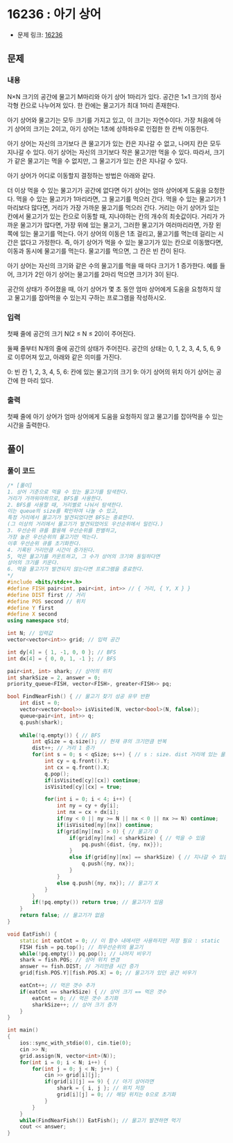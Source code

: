 # 16236 : 아기 상어
- 문제 링크: [16236](https://www.acmicpc.net/problem/16236)

## 문제
### 내용
N×N 크기의 공간에 물고기 M마리와 아기 상어 1마리가 있다. 공간은 1×1 크기의 정사각형 칸으로 나누어져 있다. 한 칸에는 물고기가 최대 1마리 존재한다.

아기 상어와 물고기는 모두 크기를 가지고 있고, 이 크기는 자연수이다. 가장 처음에 아기 상어의 크기는 2이고, 아기 상어는 1초에 상하좌우로 인접한 한 칸씩 이동한다.

아기 상어는 자신의 크기보다 큰 물고기가 있는 칸은 지나갈 수 없고, 나머지 칸은 모두 지나갈 수 있다. 아기 상어는 자신의 크기보다 작은 물고기만 먹을 수 있다. 따라서, 크기가 같은 물고기는 먹을 수 없지만, 그 물고기가 있는 칸은 지나갈 수 있다.

아기 상어가 어디로 이동할지 결정하는 방법은 아래와 같다.

더 이상 먹을 수 있는 물고기가 공간에 없다면 아기 상어는 엄마 상어에게 도움을 요청한다.
먹을 수 있는 물고기가 1마리라면, 그 물고기를 먹으러 간다.
먹을 수 있는 물고기가 1마리보다 많다면, 거리가 가장 가까운 물고기를 먹으러 간다.
거리는 아기 상어가 있는 칸에서 물고기가 있는 칸으로 이동할 때, 지나야하는 칸의 개수의 최솟값이다.
거리가 가까운 물고기가 많다면, 가장 위에 있는 물고기, 그러한 물고기가 여러마리라면, 가장 왼쪽에 있는 물고기를 먹는다.
아기 상어의 이동은 1초 걸리고, 물고기를 먹는데 걸리는 시간은 없다고 가정한다. 즉, 아기 상어가 먹을 수 있는 물고기가 있는 칸으로 이동했다면, 이동과 동시에 물고기를 먹는다. 물고기를 먹으면, 그 칸은 빈 칸이 된다.

아기 상어는 자신의 크기와 같은 수의 물고기를 먹을 때 마다 크기가 1 증가한다. 예를 들어, 크기가 2인 아기 상어는 물고기를 2마리 먹으면 크기가 3이 된다.

공간의 상태가 주어졌을 때, 아기 상어가 몇 초 동안 엄마 상어에게 도움을 요청하지 않고 물고기를 잡아먹을 수 있는지 구하는 프로그램을 작성하시오.

### 입력
첫째 줄에 공간의 크기 N(2 ≤ N ≤ 20)이 주어진다.

둘째 줄부터 N개의 줄에 공간의 상태가 주어진다. 공간의 상태는 0, 1, 2, 3, 4, 5, 6, 9로 이루어져 있고, 아래와 같은 의미를 가진다.

0: 빈 칸
1, 2, 3, 4, 5, 6: 칸에 있는 물고기의 크기
9: 아기 상어의 위치
아기 상어는 공간에 한 마리 있다.

### 출력
첫째 줄에 아기 상어가 엄마 상어에게 도움을 요청하지 않고 물고기를 잡아먹을 수 있는 시간을 출력한다.

## 풀이
### 풀이 코드
```cpp
/* [풀이]
1. 상어 기준으로 먹을 수 있는 물고기를 탐색한다.
거리가 가까워야하므로, BFS를 사용한다.
2. BFS를 사용할 때, 거리별로 나눠서 탐색한다.
이는 queue의 size를 확인하여 나눌 수 있고,
특정 거리에서 물고기가 발견되었다면 BFS는 종료한다.
(그 이상의 거리에서 물고기가 발견되었어도 우선순위에서 밀린다.)
3. 우선순위 큐를 활용해 우선순위를 판별하고,
가장 높은 우선순위의 물고기만 먹는다.
이후 우선순위 큐를 초기화한다.
4. 기록된 거리만큼 시간이 증가된다.
5, 먹은 물고기를 카운트하고, 그 수가 상어의 크기와 동일하다면
상어의 크기를 키운다.
6. 먹을 물고기가 발견되지 않는다면 프로그램을 종료한다.
*/
#include <bits/stdc++.h>
#define FISH pair<int, pair<int, int>> // { 거리, { Y, X } }
#define DIST first // 거리
#define POS second // 위치
#define Y first
#define X second
using namespace std;

int N; // 입력값
vector<vector<int>> grid; // 입력 공간

int dy[4] = { 1, -1, 0, 0 }; // BFS
int dx[4] = { 0, 0, 1, -1 }; // BFS

pair<int, int> shark; // 상어의 위치
int sharkSize = 2, answer = 0;
priority_queue<FISH, vector<FISH>, greater<FISH>> pq; 

bool FindNearFish() { // 물고기 찾기 성공 유무 반환
	int dist = 0;
	vector<vector<bool>> isVisited(N, vector<bool>(N, false));
	queue<pair<int, int>> q;
	q.push(shark);
	
	while(!q.empty()) { // BFS
		int qSize = q.size(); // 현재 큐의 크기만큼 반복
		dist++; // 거리 1 증가
		for(int s = 0; s < qSize; s++) { // s : size. dist 거리에 있는 물고기 탐색
			int cy = q.front().Y;
			int cx = q.front().X;
			q.pop();
			if(isVisited[cy][cx]) continue;
			isVisited[cy][cx] = true;

			for(int i = 0; i < 4; i++) {
				int ny = cy + dy[i];
				int nx = cx + dx[i];
				if(ny < 0 || ny >= N || nx < 0 || nx >= N) continue;
				if(isVisited[ny][nx]) continue;
				if(grid[ny][nx] > 0) { // 물고기 O
					if(grid[ny][nx] < sharkSize) { // 먹을 수 있음
						pq.push({dist, {ny, nx}});
					}
					else if(grid[ny][nx] == sharkSize) { // 지나갈 수 있음
						q.push({ny, nx});
					}
				}
				else q.push({ny, nx}); // 물고기 X					
			}
		}
		if(!pq.empty()) return true; // 물고기가 있음
	}
	return false; // 물고기가 없음
}

void EatFish() {
	static int eatCnt = 0; // 이 함수 내에서만 사용하지만 저장 필요 : static
	FISH fish = pq.top(); // 최우선순위의 물고기
	while(!pq.empty()) pq.pop(); // 나머지 비우기
	shark = fish.POS; // 상어 위치 변경
	answer += fish.DIST; // 거리만큼 시간 증가
	grid[fish.POS.Y][fish.POS.X] = 0; // 물고기가 있던 공간 비우기

	eatCnt++; // 먹은 갯수 추가
	if(eatCnt == sharkSize) { // 상어 크기 == 먹은 갯수
		eatCnt = 0; // 먹은 갯수 초기화
		sharkSize++; // 상어 크기 증가
	}
}

int main()
{
	ios::sync_with_stdio(0), cin.tie(0);
	cin >> N;
	grid.assign(N, vector<int>(N));
	for(int i = 0; i < N; i++) {
		for(int j = 0; j < N; j++) {
			cin >> grid[i][j];
			if(grid[i][j] == 9) { // 아기 상어라면
				shark = { i, j }; // 위치 저장
				grid[i][j] = 0; // 해당 위치는 0으로 초기화
			}
		}
	}
	while(FindNearFish()) EatFish(); // 물고기 발견하면 먹기
	cout << answer;
}
```